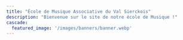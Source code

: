 ```yaml
---
title: "École de Musique Associative du Val Sierckois"
description: "Bienvenue sur le site de notre école de Musique !"
cascade:
  featured_image: '/images/banners/banner.webp'
---
```



<!-- L’École de Musique Associative du Val Sierckois (EMAVS) a été créée en fin
d'année 2021 ! -->
